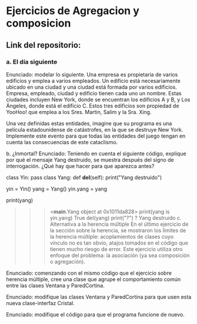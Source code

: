 #  Ejercicios de Agregacion y composicion
## Link del repositorio: 
### a. El día siguiente
Enunciado: modelar lo siguiente. Una empresa es propietaria de varios edificios y emplea a varios empleados. Un edificio está necesariamente ubicado en una ciudad y una ciudad está formada por varios edificios. Empresa, empleado, ciudad y edificio tienen cada uno un nombre. Estas ciudades incluyen New York, donde se encuentran los edificios A y B, y Los Ángeles, donde está el edificio C. Estos tres edificios son propiedad de YooHoo! que emplea a los Sres. Martin, Salim y la Sra. Xing.

Una vez definidas estas entidades, imagine que su programa es una película estadounidense de catástrofes, en la que se destruye New York. Implemente este evento para que todas las entidades del juego tengan en cuenta las consecuencias de este cataclismo.

b. ¿Inmortal?
Enunciado: Teniendo en cuenta el siguiente código, explique por qué el mensaje Yang destruido, se muestra después del signo de interrogación. ¿Qué hay que hacer para que aparezca antes?

class Yin: pass 
class Yang: 
    def __del__(self): 
        print("Yang destruido") 
 
yin = Yin() 
yang = Yang() 
yin.yang = yang 
 
print(yang) 
>>> <__main__.Yang object at 0x1011da828> 
print(yang is yin.yang) 
>>> True 
del(yang) 
print("?") 
>>> ? 
Yang destruido 
c. Alternativa a la herencia múltiple
En el último ejercicio de la sección sobre la herencia, se mostraron los límites de la herencia múltiple: acoplamientos de clases cuyo vínculo no es tan obvio, atajos tomados en el código que tienen mucho riesgo de error. Este ejercicio utiliza otro enfoque del problema: la asociación (ya sea composición o agregación). 

Enunciado: comenzando con el mismo código que el ejercicio sobre herencia múltiple, cree una clase que agrupe el comportamiento común entre las clases Ventana y ParedCortina.

Enunciado: modifique las clases Ventana y ParedCortina para que usen esta nueva clase-interfaz Cristal.

Enunciado: modifique el código para que el programa funcione de nuevo.
